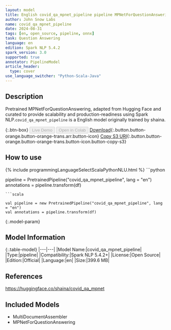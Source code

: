 ```yaml
---
layout: model
title: English covid_qa_mpnet_pipeline pipeline MPNetForQuestionAnswering from shaina
author: John Snow Labs
name: covid_qa_mpnet_pipeline
date: 2024-08-31
tags: [en, open_source, pipeline, onnx]
task: Question Answering
language: en
edition: Spark NLP 5.4.2
spark_version: 3.0
supported: true
annotator: PipelineModel
article_header:
  type: cover
use_language_switcher: "Python-Scala-Java"
---
```


## Description

Pretrained MPNetForQuestionAnswering, adapted from Hugging Face and curated to provide scalability and production-readiness using Spark NLP.`covid_qa_mpnet_pipeline` is a English model originally trained by shaina.

{:.btn-box}
<button class="button button-orange" disabled>Live Demo</button>
<button class="button button-orange" disabled>Open in Colab</button>
[Download](https://s3.amazonaws.com/auxdata.johnsnowlabs.com/public/models/covid_qa_mpnet_pipeline_en_5.4.2_3.0_1725115544248.zip){:.button.button-orange.button-orange-trans.arr.button-icon}
[Copy S3 URI](s3://auxdata.johnsnowlabs.com/public/models/covid_qa_mpnet_pipeline_en_5.4.2_3.0_1725115544248.zip){:.button.button-orange.button-orange-trans.button-icon.button-copy-s3}

## How to use



<div class="tabs-box" markdown="1">
{% include programmingLanguageSelectScalaPythonNLU.html %}
```python

pipeline = PretrainedPipeline("covid_qa_mpnet_pipeline", lang = "en")
annotations =  pipeline.transform(df)   

```
```scala

val pipeline = new PretrainedPipeline("covid_qa_mpnet_pipeline", lang = "en")
val annotations = pipeline.transform(df)

```
</div>

{:.model-param}
## Model Information

{:.table-model}
|---|---|
|Model Name:|covid_qa_mpnet_pipeline|
|Type:|pipeline|
|Compatibility:|Spark NLP 5.4.2+|
|License:|Open Source|
|Edition:|Official|
|Language:|en|
|Size:|399.6 MB|

## References

https://huggingface.co/shaina/covid_qa_mpnet

## Included Models

- MultiDocumentAssembler
- MPNetForQuestionAnswering
